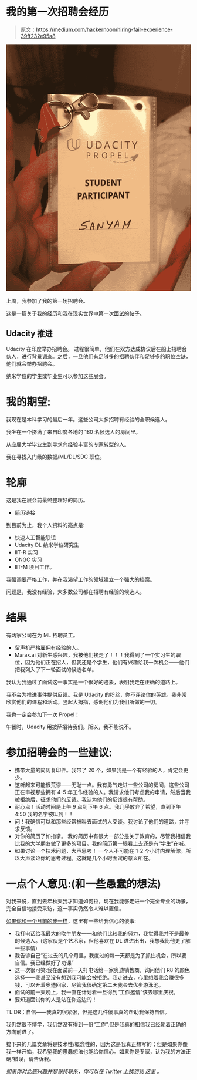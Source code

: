 # 我的第一次招聘会经历

> 原文：<https://medium.com/hackernoon/hiring-fair-experience-39ff232e95a8>

![](img/4eed7d58ec3fb7a526f088531d6c8c10.png)

上周，我参加了我的第一场招聘会。

这是一篇关于我的经历和我在现实世界中第一次[面试](https://hackernoon.com/tagged/interview)的帖子。

## Udacity 推进

Udacity 在印度举办招聘会。
过程很简单，他们在双方达成协议后在船上招聘合伙人，进行背景调查。之后，一旦他们有足够多的招聘伙伴和足够多的职位空缺，他们就会举办招聘会。

纳米学位的学生或毕业生可以参加这些展会。

# 我的期望:

我现在是本科学习的最后一年。这些公司大多招聘有经验的全职候选人。

我坐在一个挤满了来自印度各地的 180 名候选人的房间里。

从应届大学毕业生到寻求向经验丰富的专家转型的人。

我在寻找入门级的数据/ML/DL/SDC 职位。

# 轮廓

这是我在展会前最终整理好的简历。

*   [简历链接](https://drive.google.com/file/d/1cv9dbKSD9mGBlotfPmeAY3kV80et3QST/view)

到目前为止，我个人资料的亮点是:

*   快速人工智能联谊
*   Udacity DL 纳米学位研究生
*   IIT-R 实习
*   ONGC 实习
*   IIT-M 项目工作。

我强调要严格工作，并在我渴望工作的领域建立一个强大的档案。

问题是，我没有经验，大多数公司都在招聘有经验的候选人。

# 结果

有两家公司在为 ML 招聘员工。

*   留声机严格雇佣有经验的人。
*   Marax.ai 对新生感兴趣，我被他们接走了！！！我得到了一个实习生的职位，因为他们正在招人，但我还是个学生，他们有兴趣给我一次机会——他们把我列入了下一轮面试的候选名单。

我认为我通过了面试这一事实是一个很好的迹象，表明我走在正确的道路上。

我不会为推进事件提供反馈。我是 Udacity 的粉丝，你不评论你的英雄。我非常欣赏他们的课程和活动。竖起大拇指，感谢他们为我们所做的一切。

我也一定会参加下一次 Propel！

午餐时，Udacity 用披萨招待我们。所以，我不能说不。

# 参加招聘会的一些建议:

*   携带大量的简历复印件。我带了 20 个，如果我是一个有经验的人，肯定会更少。
*   这听起来可能很荒谬——无耻一点。我有勇气走进一些公司的房间，这些公司正在审视那些拥有 4-5 年工作经验的人。我请求他们考虑我的申请，然后当我被拒绝后，征求他们的反馈。我认为他们的反馈很有帮助。
*   耐心点！活动时间是上午 9 点到下午 6 点。我几乎放弃了希望，直到下午 4:50 我的名字被叫到！！
*   问！我确信可以和那些经常被叫去面试的人交谈。我讨论了他们的道路，并寻求反馈。
*   对你的简历了如指掌。
    我的简历中有很大一部分是关于教育的，尽管我相信我比我的大学朋友做了更多的项目。我的简历第一眼看上去还是有“学生”在喊。
*   如果讨论一个技术问题，大声思考！
    一个人不可能在 1-2 个小时内理解你。所以大声谈论你的思考过程。这就是几个小时面试的意义所在。

# 一点个人意见:(和一些愚蠢的想法)

对我来说，直到去年秋天我才知道如何拉，现在我能够走进一个完全专业的场景，完全自信地接受采访，这一事实仍然令人难以置信。

[如果你和一个月前的我一样](https://hackernoon.com/my-machine-learning-path-cb6edab4630)，这里有一些给我信心的傻事:

*   我打电话给我最大的吹牛朋友——和他们比较我的努力，我觉得我并不是最差的候选人。(这家伙是个艺术家，但他喜欢在 DL 进进出出，我想我比他更了解一些事情)
*   我告诉自己“在过去的几个月里，我度过的每一天都是为了抓住机会，所以要自信。我已经做好了功课”
*   这一次很可笑:我在面试前一天打电话给一家奥迪销售商，询问他们 R8 的颜色选择——我甚至没有想到我可能会被拒绝。我走进去，心里想着我会赚很多钱，可以开着奥迪回家，尽管我很确定第二天我会去优步游泳池。
*   面试的前一天晚上，我一直在计划着一旦得到“工作邀请”该去哪里庆祝。
*   要知道面试你的人是站在你这边的！

TL:DR；自信——我真的很紧张，但是这几件傻事真的帮助我保持自信。

我仍然很不博学，我仍然没有得到一份“工作”,但是我真的相信我已经朝着正确的方向前进了。

接下来的几篇文章将是技术性/概念性的，因为这是我真正想写的；但是如果你像我一样开始，我希望我的愚蠢想法也能给你信心。如果你是专家，认为我的方法正确/错误，请告诉我。

*如果你对此感兴趣并想保持联系，你可以在 Twitter 上找到我* [*这里*](http://twitter.com/bhutanisanyam1) *。*